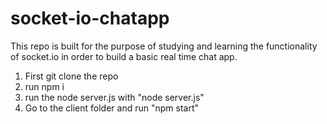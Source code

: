 # socket-io-chatapp
This repo is built for the purpose of studying and learning the functionality of socket.io in order to build a basic real time chat app.


1. First git clone the repo
2. run npm i 
3. run the node server.js with "node server.js"
4. Go to the client folder and run "npm start"

